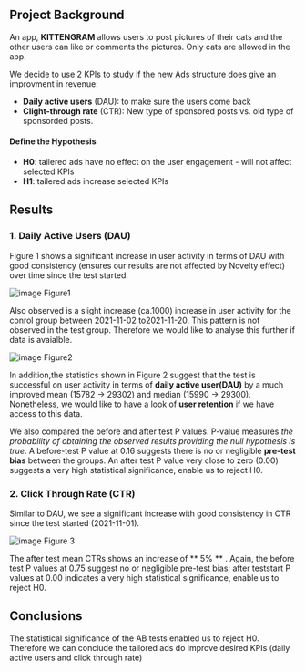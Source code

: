## Project Background 

An app, **KITTENGRAM** allows users to post pictures of their cats and the other users can like or comments the pictures. Only cats are allowed in the app.

We decide to use 2 KPIs to study if the new Ads structure does give an improvment in revenue:
- **Daily active users** (DAU): to make sure the users come back
- **Clight-through rate** (CTR): New type of sponsored posts vs. old type of sponsorded posts.

#### Define the Hypothesis
* **H0**: tailered ads have no effect on the user engagement - will not affect selected KPIs
* **H1**: tailered ads increase selected KPIs

## Results
### 1. Daily Active Users (DAU)

Figure 1 shows a significant increase in user activity in terms of DAU with good consistency (ensures our results are not affected by Novelty effect) over time since the test started. 

![image](https://user-images.githubusercontent.com/29717509/182466913-e6257d00-f0b3-435c-8647-2a9c4f848453.png)
Figure1

Also observed is a slight increase (ca.1000) increase in user activity for the conrol group between 2021-11-02 to2021-11-20. This pattern is not observed in the test group. Therefore we would like to analyse this further if data is avaialble.

![image](https://user-images.githubusercontent.com/29717509/182467403-02df0a40-4278-4731-987f-69db545aae36.png)
Figure2

In addition,the statistics shown in Figure 2  suggest that the test is successful on user activity in terms of **daily active user(DAU)** by a much improved mean (15782 -> 29302) and median (15990 -> 29300). Nonetheless, we would like to have a look of **user retention** if we have access to this data.

We also compared the before and after test P values. P-value measures *the probability of obtaining the observed results providing the null hypothesis is true*. A before-test P value at 0.16 suggests there is no or negligible **pre-test bias** between the groups. An after test P value very close to zero (0.00) suggests a very high statistical significance, enable us to reject H0.

### 2. Click Through Rate (CTR)
Similar to DAU, we see a significant increase with good consistency  in CTR since the test started (2021-11-01).

![image](https://user-images.githubusercontent.com/29717509/182467442-67f924f7-f999-424f-af64-cd800d42a8e2.png)
Figure 3

The after test mean CTRs  shows an increase of ** 5% ** . Again, the before test P values at 0.75 suggest no or negligible pre-test bias; after teststart P values at 0.00 indicates a very high statistical significance, enable us to reject H0.

## Conclusions
The statistical significance of the AB tests enabled us to reject H0. Therefore we can conclude the tailored ads do improve desired KPIs (daily active users and click through rate)

